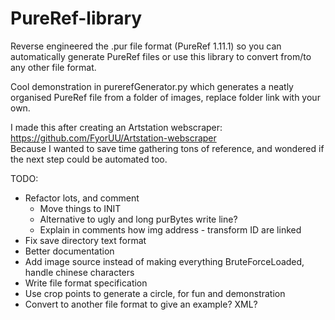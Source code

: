# PureRef-library  
Reverse engineered the .pur file format (PureRef 1.11.1) so you can automatically generate PureRef files or use this library to convert from/to any other file format.

Cool demonstration in purerefGenerator.py which generates a neatly organised PureRef file from a folder of images, replace folder link with your own.

I made this after creating an Artstation webscraper: https://github.com/FyorUU/Artstation-webscraper  
Because I wanted to save time gathering tons of reference, and wondered if the next step could be automated too.

TODO:
- Refactor lots, and comment  
  - Move things to INIT  
  - Alternative to ugly and long purBytes write line?  
  - Explain in comments how img address - transform ID are linked  
- Fix save directory text format  
- Better documentation  
- Add image source instead of making everything BruteForceLoaded, handle chinese characters  
- Write file format specification  
- Use crop points to generate a circle, for fun and demonstration  
- Convert to another file format to give an example? XML?  
